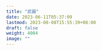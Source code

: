 ```yaml
---
title: "武器"
date: 2023-06-11T05:37:09
lastmod: 2023-08-08T15:55:39+08:00
draft: false
weight: 4004
image: ""
---
```

